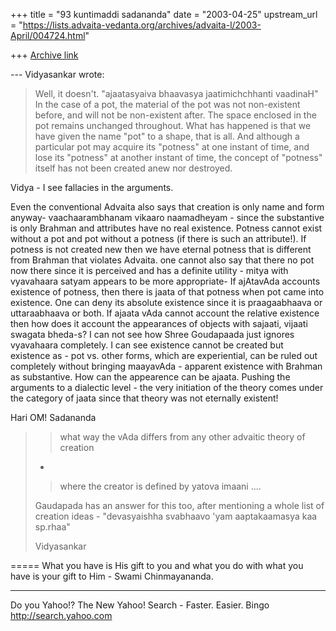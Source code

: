 +++
title = "93 kuntimaddi sadananda"
date = "2003-04-25"
upstream_url = "https://lists.advaita-vedanta.org/archives/advaita-l/2003-April/004724.html"

+++
[Archive link](https://lists.advaita-vedanta.org/archives/advaita-l/2003-April/004724.html)

--- Vidyasankar <vsundaresan at HOTMAIL.COM> wrote:
>
> Well, it doesn't. "ajaatasyaiva bhaavasya jaatimichchhanti vaadinaH"
> In the
> case of a pot, the material of the pot was not non-existent before,
> and will
> not be non-existent after. The space enclosed in the pot remains
> unchanged
> throughout. What has happened is that we have given the name "pot" to
> a
> shape, that is all. And although a particular pot may acquire its
> "potness"
> at one instant of time, and lose its "potness" at another instant of
> time,
> the concept of "potness" itself has not been created anew nor
> destroyed.

Vidya - I see fallacies in the arguments.

Even the conventional Advaita also says that creation is only name and
form anyway- vaachaarambhanam vikaaro naamadheyam - since the
substantive is only Brahman and attributes have no real existence.
Potness cannot exist without a pot and pot without a potness (if there
is such an attribute!). If potness is not created new then we have
eternal potness that is different from Brahman that violates Advaita.
one cannot also say that there no pot now there since it is perceived
and has a definite utility - mitya with vyavahaara satyam appears to be
more appropriate- If ajAtavAda accounts existence of potness, then there
is jaata of that potness when pot came into existence. One can deny its
absolute existence since it is praagaabhaava or uttaraabhaava or both.
If ajaata vAda cannot account the relative existence then how does it
account the appearances of objects with sajaati, vijaati swagata
bheda-s? I can not see how Shree Goudapaada just ignores vyavahaara
completely.  I can see existence cannot be created but existence as -
pot vs. other forms, which are experiential, can be ruled out completely
without bringing maayavAda - apparent existence with Brahman as
substantive. How can the appearence can be ajaata. Pushing the arguments
to a dialectic level - the very initiation of the theory comes under the
category of jaata since that theory was not eternally existent!

Hari OM!
Sadananda





> >what way the vAda differs from any other advaitic theory of creation
> -
> >where the creator is defined by yatova imaani ....
>
> Gaudapada has an answer for this too, after mentioning a whole list of
> creation ideas - "devasyaishha svabhaavo 'yam aaptakaamasya kaa
> sp.rhaa"
>
> Vidyasankar


=====
What you have is His gift to you and what you do with what you have is your gift to Him - Swami Chinmayananda.

__________________________________________________
Do you Yahoo!?
The New Yahoo! Search - Faster. Easier. Bingo
http://search.yahoo.com

